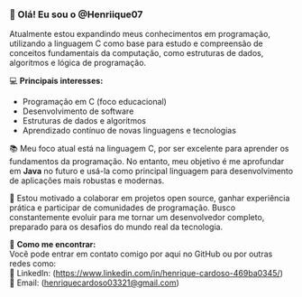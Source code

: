 ### 👋 Olá! Eu sou o @Henriique07

Atualmente estou expandindo meus conhecimentos em programação, utilizando a linguagem C como base para estudo e compreensão de conceitos fundamentais da computação, como estruturas de dados, algoritmos e lógica de programação.

💻 **Principais interesses:**
- Programação em C (foco educacional)
- Desenvolvimento de software
- Estruturas de dados e algoritmos
- Aprendizado contínuo de novas linguagens e tecnologias

📚 Meu foco atual está na linguagem C, por ser excelente para aprender os fundamentos da programação. No entanto, meu objetivo é me aprofundar em **Java** no futuro e usá-la como principal linguagem para desenvolvimento de aplicações mais robustas e modernas.

🚀 Estou motivado a colaborar em projetos open source, ganhar experiência prática e participar de comunidades de programação. Busco constantemente evoluir para me tornar um desenvolvedor completo, preparado para os desafios do mundo real da tecnologia.

📢 **Como me encontrar:**  
Você pode entrar em contato comigo por aqui no GitHub ou por outras redes como:  
🔗 LinkedIn: (https://www.linkedin.com/in/henrique-cardoso-469ba0345/)  
📧 Email: (henriquecardoso03321@gmail.com)

